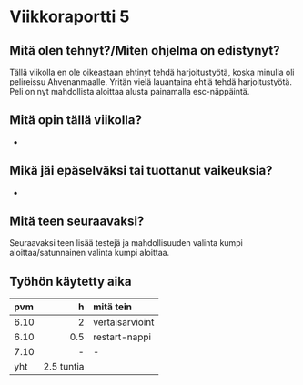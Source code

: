 # Viikkoraportti 5

## Mitä olen tehnyt?/Miten ohjelma on edistynyt?
Tällä viikolla en ole oikeastaan ehtinyt tehdä harjoitustyötä, koska minulla oli pelireissu Ahvenanmaalle. Yritän vielä lauantaina ehtiä tehdä harjoitustyötä. Peli on nyt mahdollista aloittaa alusta painamalla esc-näppäintä.

## Mitä opin tällä viikolla?
-

## Mikä jäi epäselväksi tai tuottanut vaikeuksia?
-

## Mitä teen seuraavaksi?
Seuraavaksi teen lisää testejä ja mahdollisuuden valinta kumpi aloittaa/satunnainen valinta kumpi aloittaa.

## Työhön käytetty aika
| pvm | h | mitä tein |
| :--- | ---: | :--- |
| 6.10 | 2 | vertaisarvioint |
| 6.10 | 0.5 | restart-nappi |
| 7.10 | - | - |
| yht | 2.5 tuntia |
